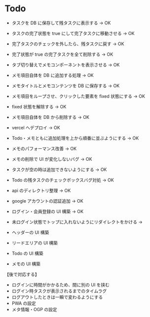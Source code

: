 # Todo

- タスクを DB に保存して残タスクに表示する → OK
- タスクの完了状態を true にして完了タスクに移動させる → OK
- 完了タスクのチェックを外したら、残タスクに戻す → OK
- 完了状態が true の完了タスクを全て削除する → OK
- タブ切り替えでメモコンポーネントを表示させる → OK
- メモ項目自体を DB に追加する処理 → OK
- メモタイトルとメモコンテンツを DB に保存する → OK
- メモ項目をループさせ、クリックした要素を fixed 状態にする → OK
- fixed 状態を解除する → OK
- メモ項目自体を DB から削除する → OK
- vercel へデプロイ → OK
- Todo・メモともに追加処理を上から順番に並ぶようにする → OK
- メモのパフォーマンス改善 → OK
- メモの削除で UI が変化しないバグ → OK
- タスクが空の時は追加できないようにする → OK
- Todo の残タスクのチェックボックスバグ対処 → OK
- api のディレクトリ整理 → OK
- google アカウントの認証追加 → OK
- ログイン・会員登録の UI 構築 → OK
- 未ログイン状態でトップに入れないようにリダイレクトをかける →

- ヘッダーの UI 構築
- リードエリアの UI 構築
- Todo の UI 構築
- メモの UI 構築

【後で対応する】

- ログインに時間がかかるため、間に別の UI を挟む
- ログイン時タスクが表示されるまでのタイムラグ
- ログアウトしたときは一瞬で変わるようにする
- PWA の設定
- メタ情報・OGP の設定
